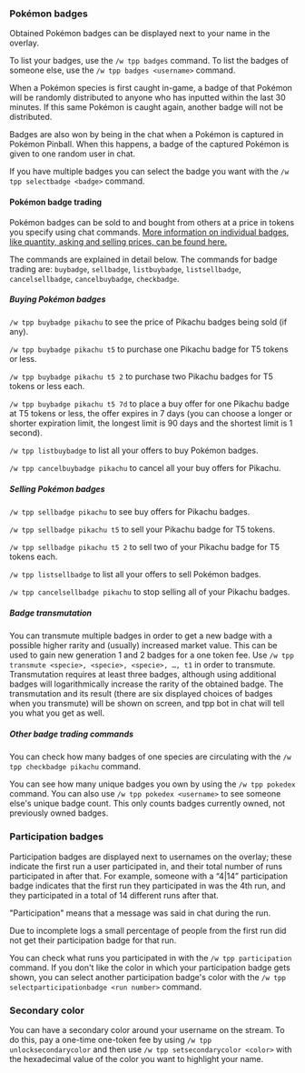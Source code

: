 ### Pokémon badges

Obtained Pokémon badges can be displayed next to your name in the overlay.

To list your badges, use the `/w tpp badges` command. To list the badges of someone else, use the `/w tpp badges <username>` command.

When a Pokémon species is first caught in-game, a badge of that Pokémon will be randomly distributed to anyone who has inputted within the last 30 minutes. If this same Pokémon is caught again, another badge will not be distributed.

Badges are also won by being in the chat when a Pokémon is captured in Pokémon Pinball. When this happens, a badge of the captured Pokémon is given to one random user in chat.

If you have multiple badges you can select the badge you want with the `/w tpp selectbadge <badge>` command.

#### Pokémon badge trading

Pokémon badges can be sold to and bought from others at a price in tokens you specify using chat commands. [More information on individual badges, like quantity, asking and selling prices, can be found here.](https://twitchplaysleaderboard.info/badges/)

The commands are explained in detail below. The commands for badge trading are: `buybadge`, `sellbadge`, `listbuybadge`, `listsellbadge`, `cancelsellbadge`, `cancelbuybadge`, `checkbadge`.

##### Buying Pokémon badges

`/w tpp buybadge pikachu` to see the price of Pikachu badges being sold (if any).

`/w tpp buybadge pikachu t5` to purchase one Pikachu badge for T5 tokens or less.

`/w tpp buybadge pikachu t5 2` to purchase two Pikachu badges for T5 tokens or less each.

`/w tpp buybadge pikachu t5 7d` to place a buy offer for one Pikachu badge at T5 tokens or less, the offer expires in 7 days (you can choose a longer or shorter expiration limit, the longest limit is 90 days and the shortest limit is 1 second).

`/w tpp listbuybadge` to list all your offers to buy Pokémon badges.

`/w tpp cancelbuybadge pikachu` to cancel all your buy offers for Pikachu.

##### Selling Pokémon badges

`/w tpp sellbadge pikachu` to see buy offers for Pikachu badges.

`/w tpp sellbadge pikachu t5` to sell your Pikachu badge for T5 tokens.

`/w tpp sellbadge pikachu t5 2` to sell two of your Pikachu badge for T5 tokens each.

`/w tpp listsellbadge` to list all your offers to sell Pokémon badges.

`/w tpp cancelsellbadge pikachu` to stop selling all of your Pikachu badges.

##### Badge transmutation

You can transmute multiple badges in order to get a new badge with a possible higher rarity and (usually) increased market value. This can be used to gain new generation 1 and 2 badges for a one token fee. Use `/w tpp transmute <specie>, <specie>, <specie>, …, t1` in order to transmute. Transmutation requires at least three badges, although using additional badges will logarithmically increase the rarity of the obtained badge. The transmutation and its result (there are six displayed choices of badges when you transmute) will be shown on screen, and tpp bot in chat will tell you what you get as well.

##### Other badge trading commands

You can check how many badges of one species are circulating with the `/w tpp checkbadge pikachu` command.

You can see how many unique badges you own by using the `/w tpp pokedex` command. You can also use `/w tpp pokedex <username>` to see someone else's unique badge count. This only counts badges currently owned, not previously owned badges.

### Participation badges

Participation badges are displayed next to usernames on the overlay; these indicate the first run a user participated in, and their total number of runs participated in after that. For example, someone with a “4|14” participation badge indicates that the first run they participated in was the 4th run, and they participated in a total of 14 different runs after that.

"Participation" means that a message was said in chat during the run.

Due to incomplete logs a small percentage of people from the first run did not get their participation badge for that run.

You can check what runs you participated in with the `/w tpp participation` command. If you don't like the color in which your participation badge gets shown, you can select another participation badge's color with the `/w tpp selectparticipationbadge <run number>` command.

### Secondary color

You can have a secondary color around your username on the stream. To do this, pay a one-time one-token fee by using `/w tpp unlocksecondarycolor` and then use `/w tpp setsecondarycolor <color>` with the hexadecimal value of the color you want to highlight your name. 